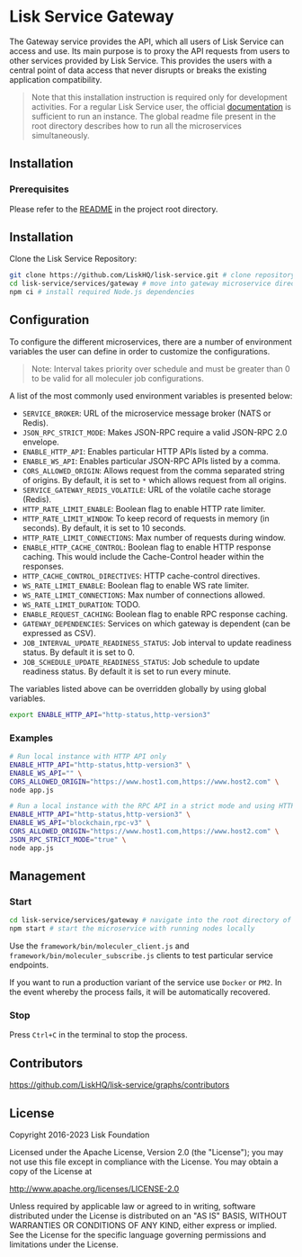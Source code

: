 # Lisk Service Gateway

The Gateway service provides the API, which all users of Lisk Service can access and use. Its main purpose is to proxy the API requests from users to other services provided by Lisk Service. This provides the users with a central point of data access that never disrupts or breaks the existing application compatibility.

> Note that this installation instruction is required only for development activities. For a regular Lisk Service user, the official [documentation](https://lisk.com/documentation/lisk-service/) is sufficient to run an instance. The global readme file present in the root directory describes how to run all the microservices simultaneously.

## Installation

### Prerequisites

Please refer to the [README](../../README.md) in the project root directory.

## Installation

Clone the Lisk Service Repository:

```bash
git clone https://github.com/LiskHQ/lisk-service.git # clone repository
cd lisk-service/services/gateway # move into gateway microservice directory
npm ci # install required Node.js dependencies
```

## Configuration

To configure the different microservices, there are a number of environment variables the user can define in order to customize the configurations.

> Note: Interval takes priority over schedule and must be greater than 0 to be valid for all moleculer job configurations.

A list of the most commonly used environment variables is presented below:

- `SERVICE_BROKER`: URL of the microservice message broker (NATS or Redis).
- `JSON_RPC_STRICT_MODE`: Makes JSON-RPC require a valid JSON-RPC 2.0 envelope.
- `ENABLE_HTTP_API`: Enables particular HTTP APIs listed by a comma.
- `ENABLE_WS_API`: Enables particular JSON-RPC APIs listed by a comma.
- `CORS_ALLOWED_ORIGIN`: Allows request from the comma separated string of origins. By default, it is set to `*` which allows request from all origins.
- `SERVICE_GATEWAY_REDIS_VOLATILE`: URL of the volatile cache storage (Redis).
- `HTTP_RATE_LIMIT_ENABLE`: Boolean flag to enable HTTP rate limiter.
- `HTTP_RATE_LIMIT_WINDOW`: To keep record of requests in memory (in seconds). By default, it is set to 10 seconds.
- `HTTP_RATE_LIMIT_CONNECTIONS`: Max number of requests during window.
- `ENABLE_HTTP_CACHE_CONTROL`: Boolean flag to enable HTTP response caching. This would include the Cache-Control header within the responses.
- `HTTP_CACHE_CONTROL_DIRECTIVES`: HTTP cache-control directives.
- `WS_RATE_LIMIT_ENABLE`: Boolean flag to enable WS rate limiter.
- `WS_RATE_LIMIT_CONNECTIONS`:  Max number of connections allowed.
- `WS_RATE_LIMIT_DURATION`: TODO.
- `ENABLE_REQUEST_CACHING`: Boolean flag to enable RPC response caching.
- `GATEWAY_DEPENDENCIES`: Services on which gateway is dependent (can be expressed as CSV).
- `JOB_INTERVAL_UPDATE_READINESS_STATUS`: Job interval to update readiness status. By default it is set to 0.
- `JOB_SCHEDULE_UPDATE_READINESS_STATUS`: Job schedule to update readiness status. By default it is set to run every minute.

The variables listed above can be overridden globally by using global variables.

```bash
export ENABLE_HTTP_API="http-status,http-version3"
```

### Examples

```bash
# Run local instance with HTTP API only
ENABLE_HTTP_API="http-status,http-version3" \
ENABLE_WS_API="" \
CORS_ALLOWED_ORIGIN="https://www.host1.com,https://www.host2.com" \
node app.js
```

```bash
# Run a local instance with the RPC API in a strict mode and using HTTP
ENABLE_HTTP_API="http-status,http-version3" \
ENABLE_WS_API="blockchain,rpc-v3" \
CORS_ALLOWED_ORIGIN="https://www.host1.com,https://www.host2.com" \
JSON_RPC_STRICT_MODE="true" \
node app.js
```

## Management

### Start

```bash
cd lisk-service/services/gateway # navigate into the root directory of the gateway microservice
npm start # start the microservice with running nodes locally
```

Use the `framework/bin/moleculer_client.js` and `framework/bin/moleculer_subscribe.js` clients to test particular service endpoints.

If you want to run a production variant of the service use `Docker` or `PM2`. In the event whereby the process fails, it will be automatically recovered.

### Stop

Press `Ctrl+C` in the terminal to stop the process.

## Contributors

https://github.com/LiskHQ/lisk-service/graphs/contributors

## License

Copyright 2016-2023 Lisk Foundation

Licensed under the Apache License, Version 2.0 (the "License");
you may not use this file except in compliance with the License.
You may obtain a copy of the License at

http://www.apache.org/licenses/LICENSE-2.0

Unless required by applicable law or agreed to in writing, software
distributed under the License is distributed on an "AS IS" BASIS,
WITHOUT WARRANTIES OR CONDITIONS OF ANY KIND, either express or implied.
See the License for the specific language governing permissions and
limitations under the License.

[lisk documentation site]: https://lisk.com/documentation
